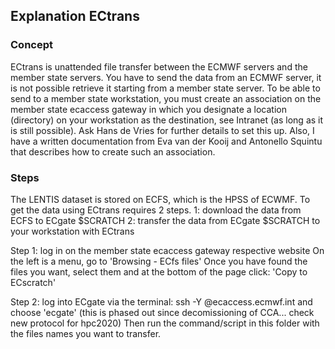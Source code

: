 ## Explanation ECtrans

### Concept

ECtrans is unattended file transfer between the ECMWF servers and the member state servers. 
You have to send the data from an ECMWF server, it is not possible retrieve it starting from a member state server. To be able to send to a member state workstation, you must create an association on the member state ecaccess gateway in which you designate a location (directory) on your workstation as the destination, see Intranet (as long as it is still possible). 
Ask Hans de Vries for further details to set this up. Also, I have a written documentation from Eva van der Kooij and Antonello Squintu that describes how to create such an association. 

### Steps
The LENTIS dataset is stored on ECFS, which is the HPSS of ECWMF. 
To get the data using ECtrans requires 2 steps. 
1: download the data from ECFS to ECgate $SCRATCH
2: transfer the data from ECgate $SCRATCH to your workstation with ECtrans

Step 1: log in on the member state ecaccess gateway respective website 
On the left is a menu, go to 'Browsing - ECfs files'
Once you have found the files you want, select them and at the bottom of the page click: 'Copy to ECscratch'

Step 2: log into ECgate via the terminal: ssh -Y <user>@ecaccess.ecmwf.int and choose 'ecgate' (this is phased out since decomissioning of CCA... check new protocol for hpc2020)
Then run the command/script in this folder with the files names you want to transfer. 




